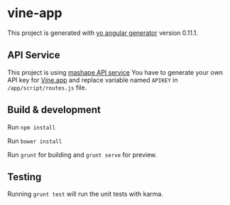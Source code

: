 # vine-app

This project is generated with [yo angular generator](https://github.com/yeoman/generator-angular)
version 0.11.1.

## API Service

This project is using [mashape API service](https://www.mashape.com)
You have to generate your own API key for [Vine.app](https://www.mashape.com/community/vine-app) and replace variable named `APIKEY` in `/app/script/routes.js` file.

## Build & development

Run `npm install`

Run `bower install`

Run `grunt` for building and `grunt serve` for preview.

## Testing

Running `grunt test` will run the unit tests with karma.
